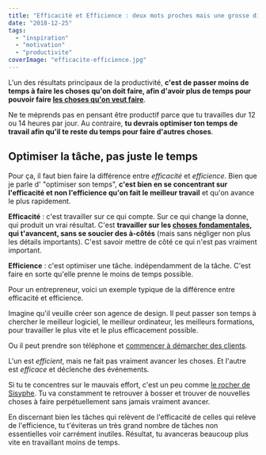 ```yaml
---
title: "Efficacité et Efficience : deux mots proches mais une grosse différence"
date: "2018-12-25"
tags:
  - "inspiration"
  - "motivation"
  - "productivite"
coverImage: "efficacite-efficience.jpg"
---
```


L'un des résultats principaux de la productivité, **c'est de passer moins de temps à faire les choses qu'on doit faire, afin d'avoir plus de temps pour pouvoir faire [les choses qu'on veut faire](https://tobal.fr/comment-trouver-sa-passion/)**.

Ne te méprends pas en pensant être productif parce que tu travailles dur 12 ou 14 heures par jour. Au contraire, **tu devrais optimiser ton temps de travail afin qu'il te reste du temps pour faire d'autres choses**.<!--more-->

## Optimiser la tâche, pas juste le temps

Pour ça, il faut bien faire la différence entre _efficacité_ et _efficience_. Bien que je parle d' "optimiser son temps", **c'est bien en se concentrant sur l'efficacité et non l'efficience qu'on fait le meilleur travail** et qu'on avance le plus rapidement.

**Efficacité** : c'est travailler sur ce qui compte. Sur ce qui change la donne, qui produit un vrai résultat. C'est **travailler sur les [choses fondamentales](https://tobal.fr/les-bonnes-choses-se-construisent-sur-de-bonnes-fondations/), qui t'avancent, sans se soucier des à-côtés** (mais sans négliger non plus les détails importants). C'est savoir mettre de côté ce qui n'est pas vraiment important.

**Efficience** : c'est optimiser une tâche. indépendamment de la tâche. C'est faire en sorte qu'elle prenne le moins de temps possible.

Pour un entrepreneur, voici un exemple typique de la différence entre efficacité et efficience.

Imagine qu'il veuille créer son agence de design. Il peut passer son temps à chercher le meilleur logiciel, le meilleur ordinateur, les meilleurs formations, pour travailler le plus vite et le plus efficacement possible.

Ou il peut prendre son téléphone et [commencer à démarcher des clients](https://tobal.fr/le-principe-de-la-premiere-action/).

L'un est _efficient_, mais ne fait pas vraiment avancer les choses. Et l'autre est _efficace_ et déclenche des événements.

Si tu te concentres sur le mauvais effort, c'est un peu comme [le rocher de Sisyphe](http://www.linternaute.fr/expression/langue-francaise/12558/le-rocher-de-sisyphe/). Tu va constamment te retrouver à bosser et trouver de nouvelles choses à faire perpétuellement sans jamais vraiment avancer.

En discernant bien les tâches qui relèvent de l'efficacité de celles qui relève de l'efficience, tu t'éviteras un très grand nombre de tâches non essentielles voir carrément inutiles. Résultat, tu avanceras beaucoup plus vite en travaillant moins de temps.
